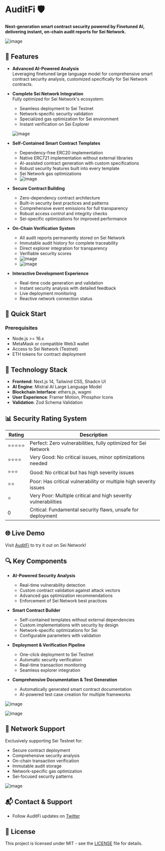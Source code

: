 # AuditFi 🛡️

**Next-generation smart contract security powered by Finetuned AI, delivering instant, on-chain audit reports for Sei Network.**

![image](https://github.com/user-attachments/assets/0ea2adad-3a31-4c22-a93c-f2cfe42f71d8)

## 🌟 Features

- **Advanced AI-Powered Analysis**  
  Leveraging finetuned large language model for comprehensive smart contract security analysis, customized specifically for Sei Network contracts.

- **Complete Sei Network Integration**  
  Fully optimized for Sei Network's ecosystem:
  - Seamless deployment to Sei Testnet
  - Network-specific security validation
  - Specialized gas optimization for Sei environment
  - Instant verification on Sei Explorer
  
  ![image](https://github.com/user-attachments/assets/127d5dab-3395-4fa9-9ca5-c6dddcd0b3d8)

- **Self-Contained Smart Contract Templates**
  - Dependency-free ERC20 implementation
  - Native ERC721 implementation without external libraries
  - AI-assisted contract generation with custom specifications
  - Robust security features built into every template
  - Sei Network gas optimizations
  - ![image](https://github.com/user-attachments/assets/2188c03d-e7fc-4315-8dea-3b630fe65bd0)

- **Secure Contract Building**
  - Zero-dependency contract architecture
  - Built-in security best practices and patterns
  - Comprehensive event emissions for full transparency
  - Robust access control and integrity checks
  - Sei-specific optimizations for improved performance

- **On-Chain Verification System**  
  - All audit reports permanently stored on Sei Network
  - Immutable audit history for complete traceability
  - Direct explorer integration for transparency
  - Verifiable security scores
  - ![image](https://github.com/user-attachments/assets/69735782-35f8-4a18-9706-22ada9a5f599)
  - ![image](https://github.com/user-attachments/assets/f651f308-a028-48e4-b687-67579eb8186f)

- **Interactive Development Experience**
  - Real-time code generation and validation
  - Instant security analysis with detailed feedback
  - Live deployment monitoring
  - Reactive network connection status

## 🚀 Quick Start

### Prerequisites
- Node.js >= 16.x
- MetaMask or compatible Web3 wallet
- Access to Sei Network (Testnet)
- ETH tokens for contract deployment

## 🔧 Technology Stack

- **Frontend**: Next.js 14, Tailwind CSS, Shadcn UI
- **AI Engine**: Mistral AI Large Language Model
- **Blockchain Interface**: ethers.js, wagmi
- **User Experience**: Framer Motion, Phosphor Icons
- **Validation**: Zod Schema Validation

## 📊 Security Rating System

| Rating | Description |
|--------|-------------|
| ⭐⭐⭐⭐⭐ | Perfect: Zero vulnerabilities, fully optimized for Sei Network |
| ⭐⭐⭐⭐ | Very Good: No critical issues, minor optimizations needed |
| ⭐⭐⭐ | Good: No critical but has high severity issues |
| ⭐⭐ | Poor: Has critical vulnerability or multiple high severity issues |
| ⭐ | Very Poor: Multiple critical and high severity vulnerabilities |
| 0 | Critical: Fundamental security flaws, unsafe for deployment |

## 🌐 Live Demo
Visit [AuditFi](https://auditfi-sei.netlify.app/) to try it out on Sei Network!

## 🔍 Key Components

- **AI-Powered Security Analysis**
  - Real-time vulnerability detection
  - Custom contract validation against attack vectors
  - Advanced gas optimization recommendations
  - Enforcement of Sei Network best practices

- **Smart Contract Builder**
  - Self-contained templates without external dependencies
  - Custom implementations with security by design
  - Network-specific optimizations for Sei
  - Configurable parameters with validation

- **Deployment & Verification Pipeline**
  - One-click deployment to Sei Testnet
  - Automatic security verification
  - Real-time transaction monitoring
  - Seamless explorer integration

- **Comprehensive Documentation & Test Generation**
  - Automatically generated smart contract documentation
  - AI-powered test case creation for multiple frameworks

![image](https://github.com/user-attachments/assets/cd1549ce-4e06-4a51-b20f-c56bf0af32aa)

![image](https://github.com/user-attachments/assets/275f8c22-64eb-4776-a6ad-f537ca3b4e03)

## 🔗 Network Support

Exclusively supporting Sei Testnet for:
- Secure contract deployment
- Comprehensive security analysis
- On-chain transaction verification
- Immutable audit storage
- Network-specific gas optimization
- Sei-focused security patterns

![image](https://github.com/user-attachments/assets/8d7a929e-4559-4ed9-a2bc-9f2abedea0c4)

## 📬 Contact & Support

- Follow AuditFi updates on [Twitter](https://x.com/AuditFi_ai)

## 📄 License

This project is licensed under MIT - see the [LICENSE](LICENSE) file for details.
